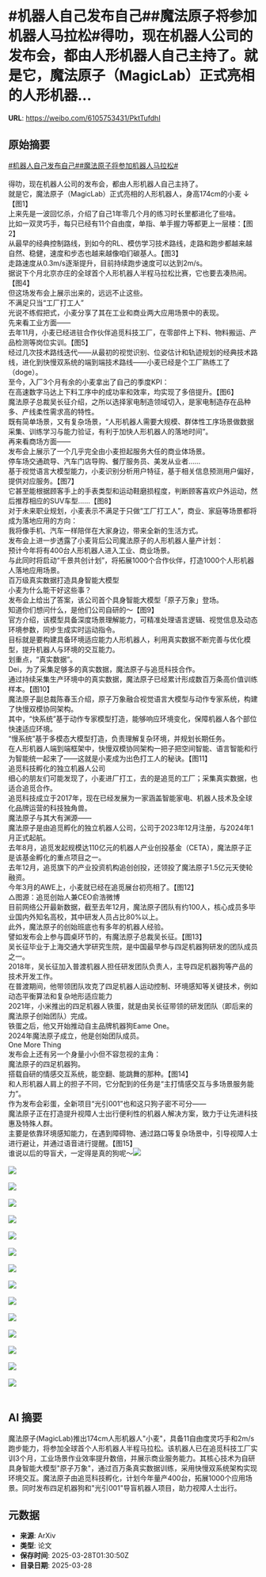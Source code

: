 # #机器人自己发布自己##魔法原子将参加机器人马拉松#得叻，现在机器人公司的发布会，都由人形机器人自己主持了。就是它，魔法原子（MagicLab）正式亮相的人形机器...

**URL**: https://weibo.com/6105753431/PktTufdhI

## 原始摘要

<a href="https://m.weibo.cn/search?containerid=231522type%3D1%26t%3D10%26q%3D%23%E6%9C%BA%E5%99%A8%E4%BA%BA%E8%87%AA%E5%B7%B1%E5%8F%91%E5%B8%83%E8%87%AA%E5%B7%B1%23&amp;extparam=%23%E6%9C%BA%E5%99%A8%E4%BA%BA%E8%87%AA%E5%B7%B1%E5%8F%91%E5%B8%83%E8%87%AA%E5%B7%B1%23" data-hide=""><span class="surl-text">#机器人自己发布自己#</span></a><a href="https://m.weibo.cn/search?containerid=231522type%3D1%26t%3D10%26q%3D%23%E9%AD%94%E6%B3%95%E5%8E%9F%E5%AD%90%E5%B0%86%E5%8F%82%E5%8A%A0%E6%9C%BA%E5%99%A8%E4%BA%BA%E9%A9%AC%E6%8B%89%E6%9D%BE%23&amp;extparam=%23%E9%AD%94%E6%B3%95%E5%8E%9F%E5%AD%90%E5%B0%86%E5%8F%82%E5%8A%A0%E6%9C%BA%E5%99%A8%E4%BA%BA%E9%A9%AC%E6%8B%89%E6%9D%BE%23" data-hide=""><span class="surl-text">#魔法原子将参加机器人马拉松#</span></a><br><br>得叻，现在机器人公司的发布会，都由人形机器人自己主持了。<br>就是它，魔法原子（MagicLab）正式亮相的人形机器人，身高174cm的小麦 ↓【图1】<br>上来先是一波回忆杀，介绍了自己1年零几个月的练习时长里都进化了些啥。<br>比如一双灵巧手，每只已经有11个自由度，单指、单手握力等都更上一层楼：【图2】<br>从最早的经典控制路线，到如今的RL、模仿学习技术路线，走路和跑步都越来越自然、稳健，速度和步态也越来越像咱们碳基人。【图3】<br>走路速度从0.3m/s逐渐提升，目前持续跑步速度可以达到2m/s。<br>据说下个月北京亦庄的全球首个人形机器人半程马拉松比赛，它也要去凑热闹。【图4】<br>但这场发布会上展示出来的，远远不止这些。<br>不满足只当“工厂打工人”<br>光说不练假把式，小麦分享了其在工业和商业两大应用场景中的表现。<br>先来看工业方面——<br>去年11月，小麦已经进驻合作伙伴追觅科技工厂，在零部件上下料、物料搬运、产品检测等岗位实训。【图5】<br>经过几次技术路线迭代——从最初的视觉识别、位姿估计和轨迹规划的经典技术路线，进化到快慢双系统的端到端技术路线——小麦已经是个工厂熟练工了（doge）。<br>至今，入厂3个月有余的小麦拿出了自己的季度KPI：<br>在高速数字马达上下料工序中的成功率和效率，均实现了多倍提升。【图6】<br>魔法原子总裁吴长征介绍，之所以选择家电制造领域切入，是家电制造存在品种多、产线柔性需求高的特性。<br>既有简单场景，又有复杂场景，“人形机器人需要大规模、群体性工序场景做数据采集、训练学习与能力验证，有利于加快人形机器人的落地时间”。<br>再来看商场方面——<br>发布会上展示了一个几乎完全由小麦担起服务大任的商业体场景。<br>停车场交通疏导、汽车门店导购、餐厅服务员、美发从业者……<br>基于视觉语言大模型能力，小麦识别分析用户特征，基于相关信息预测用户偏好，提供对应服务。【图7】<br>它甚至能根据顾客手上的手表类型和运动鞋磨损程度，判断顾客喜欢户外运动，然后推荐相应的SUV车型……【图8】<br>对于未来职业规划，小麦表示不满足于只做“工厂打工人”，商业、家庭等场景都将成为落地应用的方向：<br>我将像手机、汽车一样陪伴在大家身边，带来全新的生活方式。<br>发布会上进一步透露了小麦背后公司魔法原子的人形机器人量产计划：<br>预计今年将有400台人形机器人进入工业、商业场景。<br>与此同时将启动“千景共创计划”，将拓展1000个合作伙伴，打造1000个人形机器人落地应用场景。<br>百万级真实数据打造具身智能大模型<br>小麦为什么能干好这些事？<br>发布会上给出了答案，该公司首个具身智能大模型「原子万象」登场。<br>知道你们想问什么，是他们公司自研的～【图9】<br>官方介绍，该模型具备深度场景理解能力，可精准处理语言逻辑、视觉信息及动态环境参数，同步生成实时运动指令。<br>目标就是要构建具备环境适应能力人形机器人，利用真实数据不断完善与优化模型，提升机器人与环境的交互能力。<br>划重点，“真实数据”。<br>Dei，为了采集足够多的真实数据，魔法原子与追觅科技合作。<br>通过持续采集生产环境中的真实数据，魔法原子已经累计形成数百万条高价值训练样本。【图10】<br>魔法原子副总裁陈春玉介绍，原子万象融合视觉语言大模型与动作专家系统，构建了快慢双模协同架构。<br>其中，“快系统”基于动作专家模型打造，能够响应环境变化，保障机器人各个部位快速适应环境。<br>“慢系统”基于多模态大模型打造，负责理解复杂环境，并规划长期任务。<br>在人形机器人端到端框架中，快慢双模协同架构一把子把空间智能、语言智能和行为智能统一起来了——这就是小麦成为出色打工人的秘诀。【图11】<br>追觅科技孵化的独立机器人公司<br>细心的朋友们可能发现了，小麦进厂打工，去的是追觅的工厂；采集真实数据，也适合追觅合作。<br>追觅科技成立于2017年，现在已经发展为一家涵盖智能家电、机器人技术及全球化品牌运营的科技独角兽。<br>魔法原子与其大有渊源——<br>魔法原子是由追觅孵化的独立机器人公司，公司于2023年12月注册，与2024年1月正式起航。<br>去年8月，追觅发起规模达110亿元的机器人产业创投基金（CETA），魔法原子正是该基金孵化的重点项目之一。<br>去年12月，追觅旗下的产业投资机构追创创投，还领投了魔法原子1.5亿元天使轮融资。<br>今年3月的AWE上，小麦就已经在追觅展台初亮相了。【图12】<br>△图源：追觅创始人兼CEO俞浩微博<br>目前网络公开最新数据，截至去年12月，魔法原子团队有约100人，核心成员多毕业国内外知名高校，其中研发人员占比80%以上。<br>此外，魔法原子的创始班底也有多年的机器人经验。<br>譬如发布会上参与圆桌环节的，有魔法原子总裁吴长征。【图13】<br>吴长征毕业于上海交通大学研究生院，是中国最早参与四足机器狗研发的团队成员之一。<br>2018年，吴长征加入普渡机器人担任研发团队负责人，主导四足机器狗等产品的技术开发工作。<br>在普渡期间，他带领团队攻克了四足机器人运动控制、环境感知等关键技术，例如动态平衡算法和复杂地形适应能力<br>2021年，小米推出的四足机器人铁蛋，就是由吴长征带领的研发团队（即后来的魔法原子创始团队）完成。<br>铁蛋之后，他又开始推动自主品牌机器狗Eame One。<br>2024年魔法原子成立，他是创始团队成员。<br>One More Thing<br>发布会上还有另一个身量小小但不容忽视的主角：<br>魔法原子的四足机器狗。<br>搭载自研的情感交互系统，能空翻、能跳舞的那种。【图14】<br>和人形机器人肩上的担子不同，它分配到的任务是“主打情感交互与多场景服务能力”。<br>作为发布会彩蛋，全新项目“光引001”也和这只狗子密不可分——<br>魔法原子正在打造提升视障人士出行便利性的机器人解决方案，致力于让先进科技惠及特殊人群。<br>主要是依靠环境感知能力，在遇到障碍物、通过路口等复杂场景中，引导视障人士进行避让，并通过语音进行提醒。【图15】<br>谁说以后的导盲犬，一定得是真的狗呢～<img style="" src="https://tvax4.sinaimg.cn/large/006Fd7o3gy1hzviaph7rjj30zk0jgatl.jpg" referrerpolicy="no-referrer"><br><br><img style="" src="https://tvax2.sinaimg.cn/large/006Fd7o3gy1hzviamxbllj30zk0jend2.jpg" referrerpolicy="no-referrer"><br><br><img style="" src="https://tvax3.sinaimg.cn/large/006Fd7o3gy1hzvitjdgsug30dc07atza.gif" referrerpolicy="no-referrer"><br><br><img style="" src="https://tvax1.sinaimg.cn/large/006Fd7o3gy1hzvitsll9dg30u00gfu10.gif" referrerpolicy="no-referrer"><br><br><img style="" src="https://tvax1.sinaimg.cn/large/006Fd7o3gy1hzvityqflhg30dc07anpe.gif" referrerpolicy="no-referrer"><br><br><img style="" src="https://tvax4.sinaimg.cn/large/006Fd7o3gy1hzviu42f5gg30u00gf4qq.gif" referrerpolicy="no-referrer"><br><br><img style="" src="https://tvax1.sinaimg.cn/large/006Fd7o3gy1hzviubm1bqg30dc07aqv7.gif" referrerpolicy="no-referrer"><br><br><img style="" src="https://tvax2.sinaimg.cn/large/006Fd7o3gy1hzviugpd5yg30u00gfx6u.gif" referrerpolicy="no-referrer"><br><br><img style="" src="https://tvax2.sinaimg.cn/large/006Fd7o3gy1hzviahr7kfj30kc0k0jyn.jpg" referrerpolicy="no-referrer"><br><br><img style="" src="https://tvax1.sinaimg.cn/large/006Fd7o3gy1hzviapn82kj30zk0jg1do.jpg" referrerpolicy="no-referrer"><br><br><img style="" src="https://tvax4.sinaimg.cn/large/006Fd7o3gy1hzviapr9xzj30zj0k0qd3.jpg" referrerpolicy="no-referrer"><br><br><img style="" src="https://tvax3.sinaimg.cn/large/006Fd7o3gy1hzviamjiidj30u00k011r.jpg" referrerpolicy="no-referrer"><br><br><img style="" src="https://tvax4.sinaimg.cn/large/006Fd7o3gy1hzviapl0yij30zk0jf46s.jpg" referrerpolicy="no-referrer"><br><br><img style="" src="https://tvax4.sinaimg.cn/large/006Fd7o3gy1hzviaplo4qj30zk0jgatn.jpg" referrerpolicy="no-referrer"><br><br><img style="" src="https://tvax2.sinaimg.cn/large/006Fd7o3gy1hzviapg6t2j30zj0k0ar9.jpg" referrerpolicy="no-referrer"><br><br>

## AI 摘要

魔法原子(MagicLab)推出174cm人形机器人"小麦"，具备11自由度灵巧手和2m/s跑步能力，将参加全球首个人形机器人半程马拉松。该机器人已在追觅科技工厂实训3个月，工业场景作业效率提升数倍，并展示商业服务能力。其核心技术为自研具身智能大模型"原子万象"，通过百万条真实数据训练，采用快慢双系统架构实现环境交互。魔法原子由追觅科技孵化，计划今年量产400台，拓展1000个应用场景。同时发布四足机器狗和"光引001"导盲机器人项目，助力视障人士出行。

## 元数据

- **来源**: ArXiv
- **类型**: 论文
- **保存时间**: 2025-03-28T01:30:50Z
- **目录日期**: 2025-03-28
